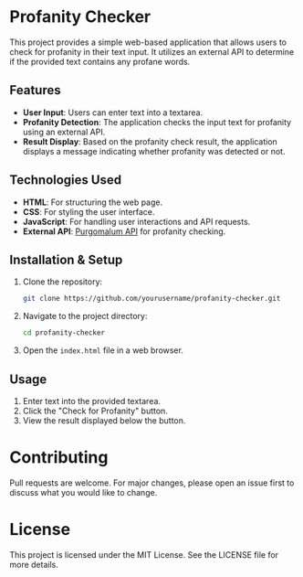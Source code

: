 # Profanity Checker

This project provides a simple web-based application that allows users to check for profanity in their text input. It utilizes an external API to determine if the provided text contains any profane words.

## Features

- **User Input**: Users can enter text into a textarea.
- **Profanity Detection**: The application checks the input text for profanity using an external API.
- **Result Display**: Based on the profanity check result, the application displays a message indicating whether profanity was detected or not.

## Technologies Used

- **HTML**: For structuring the web page.
- **CSS**: For styling the user interface.
- **JavaScript**: For handling user interactions and API requests.
- **External API**: [Purgomalum API](https://www.purgomalum.com/) for profanity checking.

## Installation & Setup

1. Clone the repository:
   ```bash
   git clone https://github.com/yourusername/profanity-checker.git

2. Navigate to the project directory:
   ```bash
   cd profanity-checker

3. Open the `index.html` file in a web browser.

## Usage

1. Enter text into the provided textarea.
2. Click the "Check for Profanity" button.
3. View the result displayed below the button.

# Contributing

Pull requests are welcome. For major changes, please open an issue first to discuss what you would like to change.

# License

This project is licensed under the MIT License. See the LICENSE file for more details.